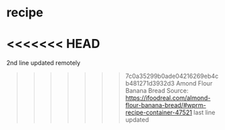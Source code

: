 # recipe
<<<<<<< HEAD
=======
2nd line updated remotely
>>>>>>> 7c0a35299b0ade04216269eb4cb481271d3932d3
Amond Flour Banana Bread
Source: https://ifoodreal.com/almond-flour-banana-bread/#wprm-recipe-container-47521
last line updated

